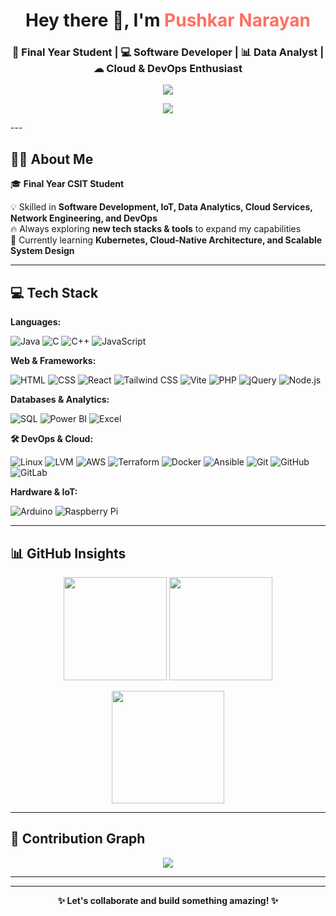 <!-- HEADER -->
<h1 align="center">Hey there 👋, I'm <span style="color:#ff6f61;">Pushkar Narayan</span></h1>
<h3 align="center">🚀 Final Year Student | 💻 Software Developer | 📊 Data Analyst | ☁ Cloud & DevOps Enthusiast</h3>

<p align="center">
  <img src="https://readme-typing-svg.herokuapp.com?size=22&center=true&vCenter=true&width=700&lines=Passionate+about+IoT%2C+Cloud%2C+DevOps+%26+Software+Development;Always+Learning+and+Innovating;Turning+Ideas+into+Reality" />
</p>

<p align="center">
   <img src="https://komarev.com/ghpvc/?username=Pnarayan-3&color=blueviolet&style=flat">
</p>
---

## 👨‍🎓 About Me  

🎓 **Final Year CSIT Student**

💡 Skilled in **Software Development, IoT, Data Analytics, Cloud Services, Network Engineering, and DevOps**  
🔥 Always exploring **new tech stacks & tools** to expand my capabilities  
🌱 Currently learning **Kubernetes, Cloud-Native Architecture, and Scalable System Design**  

---


## 💻 Tech Stack  

**Languages:**  

![Java](https://img.shields.io/badge/Java-ED8B00?style=for-the-badge&logo=java&logoColor=white)
![C](https://img.shields.io/badge/C-00599C?style=for-the-badge&logo=c&logoColor=white)
![C++](https://img.shields.io/badge/C++-00599C?style=for-the-badge&logo=c%2B%2B&logoColor=white)
![JavaScript](https://img.shields.io/badge/JavaScript-F7DF1E?style=for-the-badge&logo=javascript&logoColor=black)  

**Web & Frameworks:**  

![HTML](https://img.shields.io/badge/HTML-E34F26?style=for-the-badge&logo=html5&logoColor=white)
![CSS](https://img.shields.io/badge/CSS-1572B6?style=for-the-badge&logo=css3&logoColor=white)
![React](https://img.shields.io/badge/React-61DAFB?style=for-the-badge&logo=react&logoColor=black)
![Tailwind CSS](https://img.shields.io/badge/Tailwind_CSS-38B2AC?style=for-the-badge&logo=tailwind-css&logoColor=white)
![Vite](https://img.shields.io/badge/Vite-646CFF?style=for-the-badge&logo=vite&logoColor=white)
![PHP](https://img.shields.io/badge/PHP-777BB4?style=for-the-badge&logo=php&logoColor=white)
![jQuery](https://img.shields.io/badge/jQuery-0769AD?style=for-the-badge&logo=jquery&logoColor=white)
![Node.js](https://img.shields.io/badge/Node.js-43853D?style=for-the-badge&logo=node.js&logoColor=white)  

**Databases & Analytics:**  

![SQL](https://img.shields.io/badge/SQL-4479A1?style=for-the-badge&logo=postgresql&logoColor=white)
![Power BI](https://img.shields.io/badge/Power%20BI-F2C811?style=for-the-badge&logo=power-bi&logoColor=black)
![Excel](https://img.shields.io/badge/MS_Excel-217346?style=for-the-badge&logo=microsoft-excel&logoColor=white)  

**🛠 DevOps & Cloud:**  

![Linux](https://img.shields.io/badge/Linux-FCC624?style=for-the-badge&logo=linux&logoColor=black)
![LVM](https://img.shields.io/badge/Linux%20Volume%20Management-000000?style=for-the-badge&logo=linux&logoColor=white)
![AWS](https://img.shields.io/badge/Amazon_AWS-FF9900?style=for-the-badge&logo=amazonaws&logoColor=white)
![Terraform](https://img.shields.io/badge/Terraform-844FBA?style=for-the-badge&logo=terraform&logoColor=white)
![Docker](https://img.shields.io/badge/Docker-2496ED?style=for-the-badge&logo=docker&logoColor=white)
![Ansible](https://img.shields.io/badge/Ansible-EE0000?style=for-the-badge&logo=ansible&logoColor=white)
![Git](https://img.shields.io/badge/Git-F05032?style=for-the-badge&logo=git&logoColor=white)
![GitHub](https://img.shields.io/badge/GitHub-181717?style=for-the-badge&logo=github&logoColor=white)
![GitLab](https://img.shields.io/badge/GitLab-FC6D26?style=for-the-badge&logo=gitlab&logoColor=white)  

**Hardware & IoT:**  

![Arduino](https://img.shields.io/badge/Arduino-00979D?style=for-the-badge&logo=arduino&logoColor=white)
![Raspberry Pi](https://img.shields.io/badge/Raspberry%20Pi-C51A4A?style=for-the-badge&logo=raspberry-pi&logoColor=white)  


---

## 📊 GitHub Insights  

<p align="center">
  <img src="https://github-readme-stats.vercel.app/api?username=Pnarayan-3&show_icons=true&theme=tokyonight&count_private=true&hide_border=true" height="165">
  <img src="https://github-readme-stats.vercel.app/api/top-langs/?username=Pnarayan-3&layout=compact&theme=tokyonight&hide_border=true" height="165">
</p>

<p align="center">
<a href="https://github.com/Pnarayan-3">
  <img height="180em" src="https://github-readme-streak-stats.herokuapp.com/?user=Pnarayan-3"/>
  
</a>
</p>

---

## 🚀 Contribution Graph  
<p align="center">
  <img src="https://github-readme-activity-graph.vercel.app/graph?username=Pnarayan-3&theme=react-dark&hide_border=true" />
</p>

---
---
<p align="center">
  <b>✨ Let's collaborate and build something amazing! ✨</b>
</p>
